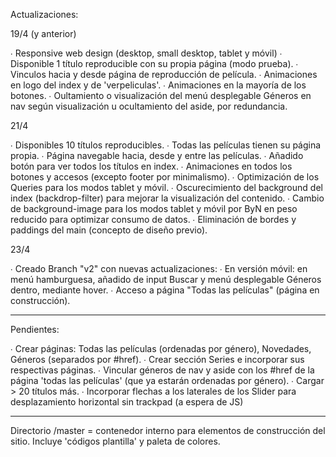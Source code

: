Actualizaciones:

19/4 (y anterior)

∙ Responsive web design (desktop, small desktop, tablet y móvil)
∙ Disponible 1 título reproducible con su propia página (modo prueba).
∙ Vinculos hacia y desde página de reproducción de película.
∙ Animaciones en logo del index y de 'verpeliculas'.
∙ Animaciones en la mayoría de los botones.
∙ Oultamiento o visualización del menú desplegable Géneros en nav según visualización u ocultamiento del aside, por redundancia.
  

21/4

∙ Disponibles 10 títulos reproducibles.
∙ Todas las películas tienen su página propia.
∙ Página navegable hacia, desde y entre las películas.
∙ Añadido botón para ver todos los títulos en index. 
∙ Animaciones en todos los botones y accesos (excepto footer por minimalismo).
∙ Optimización de los Queries para los modos tablet y móvil.
∙ Oscurecimiento del background del index (backdrop-filter) para mejorar la visualización del contenido.
∙ Cambio de background-image para los modos tablet y móvil por ByN en peso reducido para optimizar consumo de datos.
∙ Eliminación de bordes y paddings del main (concepto de diseño previo).

23/4

∙ Creado Branch "v2" con nuevas actualizaciones: 
∙ En versión móvil: en menú hamburguesa, añadido de input Buscar y menú desplegable Géneros dentro, mediante hover.
∙ Acceso a página "Todas las películas" (página en construcción).


---------------
Pendientes:

∙ Crear páginas: Todas las películas (ordenadas por género), Novedades, Géneros (separados por #href).
∙ Crear sección Series e incorporar sus respectivas páginas.
∙ Vincular géneros de nav y aside con los #href de la página 'todas las películas' (que ya estarán ordenadas por género). 
∙ Cargar > 20 títulos más.
∙ Incorporar flechas a los laterales de los Slider para desplazamiento horizontal sin trackpad (a espera de JS)

---------------
Directorio /master = contenedor interno para elementos de construcción del sitio. Incluye 'códigos plantilla' y paleta de colores.

